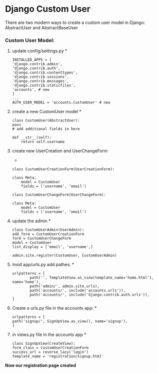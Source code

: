 # Django Custom User

There are two modern ways to create a custom user model in Django: AbstractUser and AbstractBaseUser


### Custom User Model:
1. update config/settings.py
    *  
    ```
    INSTALLED_APPS = [
    'django.contrib.admin',
    'django.contrib.auth',
    'django.contrib.contenttypes',
    'django.contrib.sessions',
    'django.contrib.messages',
    'django.contrib.staticfiles',
    'accounts', # new
    ]
    ...
    AUTH_USER_MODEL = 'accounts.CustomUser' # new
    ```
2. create a new CustomUser model
    * 
    ```
    class CustomUser(AbstractUser):
    pass
    # add additional fields in here

    def __str__(self):
        return self.username
    ```
3. create new UserCreation and UserChangeForm

    * 
    ```
    class CustomUserCreationForm(UserCreationForm):

    class Meta:
        model = CustomUser
        fields = ('username', 'email')

    class CustomUserChangeForm(UserChangeForm):

    class Meta:
        model = CustomUser
        fields = ('username', 'email')
    ```

4. update the admin
    * 
    ```
    class CustomUserAdmin(UserAdmin):
    add_form = CustomUserCreationForm
    form = CustomUserChangeForm
    model = CustomUser
    list_display = ['email', 'username',]

    admin.site.register(CustomUser, CustomUserAdmin)
    ```

5. Insid app/urls.py add pathes:
    * 
    ```
    urlpatterns = [
            path('', TemplateView.as_view(template_name='home.html'), name='home'),
            path('admin/', admin.site.urls),
            path('accounts/', include('accounts.urls')),
            path('accounts/', include('django.contrib.auth.urls')),
    ]
    ```
6. Create a urls.py file in the accounts app:
    * 
    ```
    urlpatterns = [
    path('signup/', SignUpView.as_view(), name='signup'),
    ]

    ``` 
8. in views.py file in the accounts app 
    * 
    ```
    class SignUpView(CreateView):
    form_class = CustomUserCreationForm
    success_url = reverse_lazy('login')
    template_name = 'registration/signup.html'
    ```
**Now our registration page created**    